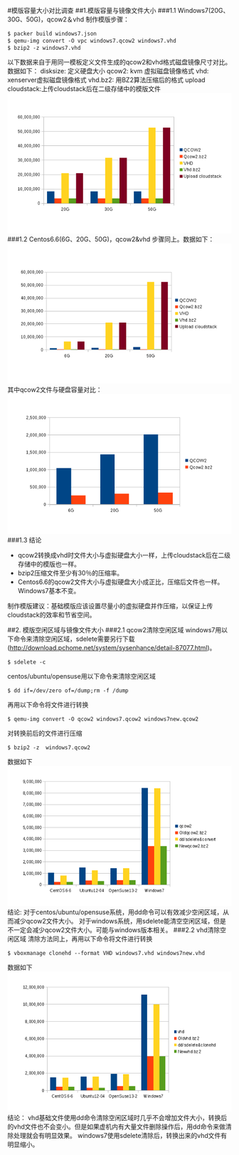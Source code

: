 #模版容量大小对比调查
##1.模版容量与镜像文件大小
###1.1 Windows7(20G、30G、50G)，qcow2＆vhd
制作模版步骤：
```
$ packer build windows7.json
$ qemu-img convert -O vpc windows7.qcow2 windows7.vhd
$ bzip2 -z windows7.vhd
```
以下数据来自于用同一模板定义文件生成的qcow2和vhd格式磁盘镜像尺寸对比。
数据如下：
disksize: 定义硬盘大小
qcow2: kvm 虚拟磁盘镜像格式
vhd: xenserver虚拟磁盘镜像格式
vhd.bz2: 用BZ2算法压缩后的格式
upload cloudstack:上传cloudstack后在二级存储中的模版文件
![win7data](images/qcow2vhd/win7data.png)
###1.2 Centos6.6(6G、20G、50G)，qcow2&vhd
步骤同上。数据如下：
![centos66data](images/qcow2vhd/centos66data1.png)
其中qcow2文件与硬盘容量对比：
![centos66data](images/qcow2vhd/centos66data2.png)
###1.3 结论
* qcow2转换成vhd时文件大小与虚拟硬盘大小一样，上传cloudstack后在二级存储中的模版也一样。
* bzip2压缩文件至少有30％的压缩率。
* Centos6.6的qcow2文件大小与虚拟硬盘大小成正比，压缩后文件也一样。Windows7基本不变。

制作模版建议：基础模版应该设置尽量小的虚拟硬盘并作压缩，以保证上传cloudstack的效率和节省空间。

##2. 模版空闲区域与镜像文件大小
###2.1 qcow2清除空闲区域
windows7用以下命令来清除空闲区域，sdelete需要另行下载(http://download.pchome.net/system/sysenhance/detail-87077.html)。
```
$ sdelete -c
```
centos/ubuntu/opensuse用以下命令来清除空闲区域
```
$ dd if=/dev/zero of=/dump;rm -f /dump
```
再用以下命令将文件进行转换
```
$ qemu-img convert -O qcow2 windows7.qcow2 windows7new.qcow2
```
对转换前后的文件进行压缩
```
$ bzip2 -z  windows7.qcow2
```
数据如下
![dddata](images/qcow2vhd/dddata1.png)
结论:
对于centos/ubuntu/opensuse系统，用dd命令可以有效减少空闲区域，从而减少qcow2文件大小。
对于windows系统，用sdelete能清空空闲区域，但是不一定会减少qcow2文件大小。可能与windows版本相关。
###2.2 vhd清除空闲区域
清除方法同上，再用以下命令将文件进行转换
```
$ vboxmanage clonehd --format VHD windows7.vhd windows7new.vhd
```
数据如下
![dddata](images/qcow2vhd/dddata2.png)
结论：
vhd基础文件使用dd命令清除空闲区域时几乎不会增加文件大小，转换后的vhd文件也不会变小。但是如果虚机内有大量文件删除操作后，用dd命令来做清除处理就会有明显效果。
windows7使用sdelete清除后，转换出来的vhd文件有明显缩小。
